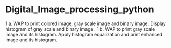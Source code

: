 # Digital_Image_processing_python
1 a. WAP to print colored image, gray scale image and binary image. Display histogram of gray scale and binary image . 1 b. WAP to print gray scale image and its histogram. Apply histogram equalization and print enhanced image and its histogram.
